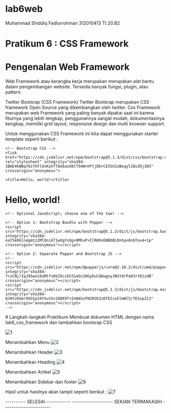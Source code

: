 # lab6web
Muhammad Shiddiq Fadlurrohman 
312010413
TI.20.B2

# Pratikum 6 : CSS Framework
# Pengenalan Web Framework
Web Framework atau kerangka kerja merupakan merupakan alat bantu dalam pengembangan website. Tersedia banyak fungsi, plugin, atau pattern.

Twitter Bootsrap (CSS Framework)
Twitter Bootsrap merupakan CSS framework Open Source yang dikembangkan oleh twitter. Css Framework merupakan web Framework yang paling banyak dipakai saat ini karena fiturnya yang lebih lengkap, penggunannya sangat mudah, dokumentasinya kengkap, memiliki grid layout, responsive design dan multi browser support.

Untuk menggunakan CSS Framework ini kita dapat menggunakan starter template seperti berikut :

<!doctype html>
<html lang="en">
  <head>
    <!-- Required meta tags -->
    <meta charset="utf-8">
    <meta name="viewport" content="width=device-width, initial-scale=1">

    <!-- Bootstrap CSS -->
    <link href="https://cdn.jsdelivr.net/npm/bootstrap@5.1.3/dist/css/bootstrap.min.css" rel="stylesheet" integrity="sha384-1BmE4kWBq78iYhFldvKuhfTAU6auU8tT94WrHftjDbrCEXSU1oBoqyl2QvZ6jIW3" crossorigin="anonymous">

    <title>Hello, world!</title>
  </head>
  <body>
    <h1>Hello, world!</h1>

    <!-- Optional JavaScript; choose one of the two! -->

    <!-- Option 1: Bootstrap Bundle with Popper -->
    <script src="https://cdn.jsdelivr.net/npm/bootstrap@5.1.3/dist/js/bootstrap.bundle.min.js" integrity="sha384-ka7Sk0Gln4gmtz2MlQnikT1wXgYsOg+OMhuP+IlRH9sENBO0LRn5q+8nbTov4+1p" crossorigin="anonymous"></script>

    <!-- Option 2: Separate Popper and Bootstrap JS -->
    <!--
    <script src="https://cdn.jsdelivr.net/npm/@popperjs/core@2.10.2/dist/umd/popper.min.js" integrity="sha384-7+zCNj/IqJ95wo16oMtfsKbZ9ccEh31eOz1HGyDuCQ6wgnyJNSYdrPa03rtR1zdB" crossorigin="anonymous"></script>
    <script src="https://cdn.jsdelivr.net/npm/bootstrap@5.1.3/dist/js/bootstrap.min.js" integrity="sha384-QJHtvGhmr9XOIpI6YVutG+2QOK9T+ZnN4kzFN1RtK3zEFEIsxhlmWl5/YESvpZ13" crossorigin="anonymous"></script>
    -->
  </body>
</html>
# Langkah-langkah Praktikum
Membuat dokumen HTML dengan nama lab6_css_framework dan tambahkan bootsrap CSS 

![1](https://user-images.githubusercontent.com/73062038/164301927-f14c437d-5ad5-4b32-a905-9a26bd300f5e.jpg)


Menambahkan Menu 
![2](https://user-images.githubusercontent.com/73062038/164301473-eb31e618-f4a6-4bdb-af4a-3e16f728b93a.jpg)

Menambahkan Header 
![3](https://user-images.githubusercontent.com/73062038/164301492-cbfada00-da1e-49a6-ac47-29634c3e2bd5.jpg)

Menambahkan Heading 
![4](https://user-images.githubusercontent.com/73062038/164301517-43327ae1-17f2-4839-b2ee-5d9e5cf38b6f.jpg)

Menambahkan Artikel 
![5](https://user-images.githubusercontent.com/73062038/164301569-2aa9ef0e-0cee-481a-ada3-e62751699e81.jpg)

Menambahkan Sidebar dan footer 
![6](https://user-images.githubusercontent.com/73062038/164302112-840f13a3-ee73-43cb-934e-4ef39ae2e44f.jpg)

Hasil
untuk hasilnya akan tampil seperti berikut :
![7](https://user-images.githubusercontent.com/73062038/164302135-e5a34eba-369e-4bcc-80f3-af92d75514fd.jpg)

---------- SELESAI ------------
-------------------- SEKIAN TERIMAKASIH -----------------------
